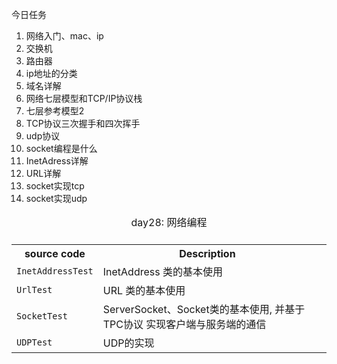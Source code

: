 今日任务
1. 网络入门、mac、ip
2. 交换机
3. 路由器
4. ip地址的分类
5. 域名详解
6. 网络七层模型和TCP/IP协议栈
7. 七层参考模型2
8. TCP协议三次握手和四次挥手
9. udp协议
10. socket编程是什么
11. InetAdress详解
12. URL详解
13. socket实现tcp
14. socket实现udp

<table>
<caption>day28: 网络编程<caption/>
<tr></tr>
<tr><th>source code</th>
  <th>Description</th></tr>

<tr><td><code>InetAddressTest</code></td>
  <td>InetAddress 类的基本使用</td></tr>

<tr><td><code>UrlTest</code></td>
  <td>URL 类的基本使用<td/></tr>

<tr><td><code>SocketTest</code></td>
  <td>ServerSocket、Socket类的基本使用, 并基于 TPC协议 实现客户端与服务端的通信<td/></tr>

<tr><td><code>UDPTest</code></td>
  <td>UDP的实现<td/></tr>
<tr></tr>

<table/>